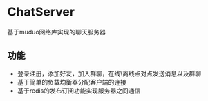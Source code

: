 # ChatServer
基于muduo网络库实现的聊天服务器

## 功能
* 登录注册，添加好友，加入群聊，在线\离线点对点发送消息以及群聊
* 基于简单的负载均衡器分配客户端的连接
* 基于redis的发布订阅功能实现服务器之间通信
